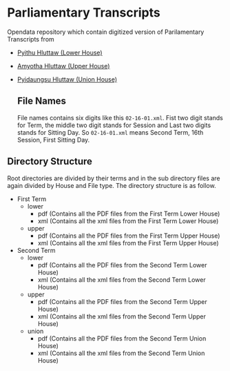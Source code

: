 # Parliamentary Transcripts

Opendata repository which contain digitized version of Parilamentary Transcripts from 
- [Pyithu Hluttaw (Lower House)](https://www.pyithuhluttaw.gov.mm/)
- [Amyotha Hluttaw (Upper House)](https://www.amyotha.hluttaw.mm/)
- [Pyidaungsu Hluttaw (Union House)](https://pyidaungsu.hluttaw.mm/)

  ## File Names
  File names contains six digits like this ``02-16-01.xml``. Fist two digit stands for Term, the middle two digit stands for Session and Last two digits stands for Sitting Day.
  So ``02-16-01.xml`` means Second Term, 16th Session, First Sitting Day.
  
## Directory Structure 
Root directories are divided by their terms and in the sub directory files are again divided by House and File type. The directory structure is as follow.

- First Term
  - lower
    - pdf (Contains all the PDF files from the First Term Lower House)
    - xml (Contains all the xml files from the First Term Lower House)
  - upper
    - pdf (Contains all the PDF files from the First Term Upper House)
    - xml (Contains all the xml files from the First Term Upper House)
- Second Term
  - lower
    - pdf (Contains all the PDF files from the Second Term Lower House)
    - xml (Contains all the xml files from the Second Term Lower House)
  - upper
    - pdf (Contains all the PDF files from the Second Term Upper House)
    - xml (Contains all the xml files from the Second Term Upper House)
  - union
    - pdf (Contains all the PDF files from the Second Term Union House)
    - xml (Contains all the xml files from the Second Term Union House)
   

